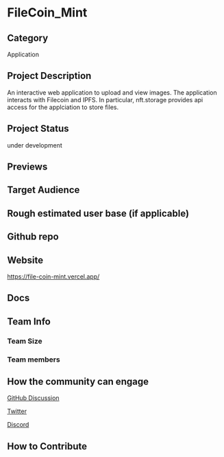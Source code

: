 # FileCoin_Mint

## Category

Application

## Project Description
An interactive web application to upload and view images. The application interacts with Filecoin and IPFS. In particular, nft.storage provides api access for the applciation to store files.

## Project Status

under development

## Previews
<!--Add some screenshots to give a preview of your product-->

## Target Audience
<!--Describe who will be your project's users-->

## Rough estimated user base (if applicable)
<!--How many users do you have right now?-->

## Github repo
<!--Attach a link to your GitHub repo if it's OSS-->

## Website
https://file-coin-mint.vercel.app/

## Docs
<!--Including a link to your project docs!-->

## Team Info


### Team Size  

### Team members  

## How the community can engage
[GitHub Discussion](https://github.com/filecoin-project/community/discussions/466)

[Twitter](https://twitter.com/DspytDAO)

[Discord](https://discord.gg/peRHyNZrss)

## How to Contribute
